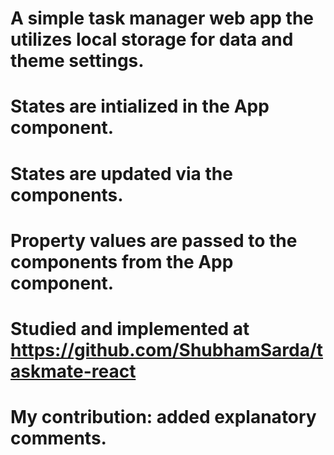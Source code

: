 # A simple task manager web app the utilizes local storage for data and theme settings.

# States are intialized in the App component.

# States are updated via the components.

# Property values are passed to the components from the App component.

# Studied and implemented at https://github.com/ShubhamSarda/taskmate-react

# My contribution: added explanatory comments.
